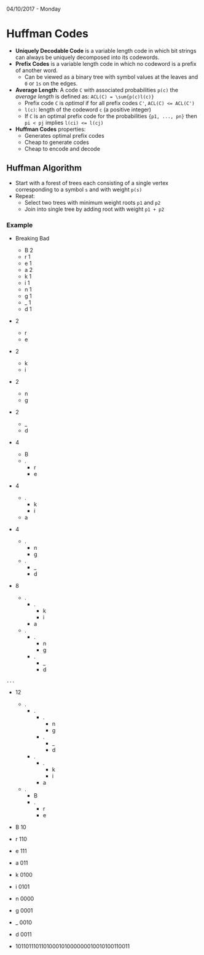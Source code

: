 04/10/2017 - Monday

# Huffman Codes

* **Uniquely Decodable Code** is a variable length code in which bit strings can always be uniquely decomposed into its codewords.
* **Prefix Codes** is a variable length code in which no codeword is a prefix of another word.
	* Can be viewed as a binary tree with symbol values at the leaves and `0` or `1s` on the edges.
* **Average Length**: A code `C` with associated probabilities `p(c)` the _average length_ is defined as: `ACL(C) = \sum{p(c)l(c)}`
	* Prefix code `C` is _optimal_ if for all prefix codes `C'`, `ACL(C) <= ACL(C')`
	* `l(c)`: length of the codeword `c` (a positive integer)
	* If `C` is an optimal prefix code for the probabilities `{p1, ..., pn}` then `pi < pj` implies `l(ci) <= l(cj)`
* **Huffman Codes** properties:
	* Generates optimal prefix codes
	* Cheap to generate codes
	* Cheap to encode and decode

## Huffman Algorithm

* Start with a forest of trees each consisting of a single vertex corresponding to a symbol `s` and with weight `p(s)`
* Repeat:
	* Select two trees with minimum weight roots `p1` and `p2`
	* Join into single tree by adding root with weight `p1 + p2`

### Example

* Breaking Bad
	* B 2
	* r 1
	* e 1
	* a 2
	* k 1
	* i 1
	* n 1
	* g 1
	* _ 1
	* d 1

* 2
	* r
	* e
* 2
	* k
	* i
* 2
	* n
	* g
* 2
	* _
	* d

* 4
	* B
	* .
		* r
		* e
* 4
	* .
		* k
		* i
	* a
* 4
	* .
		* n
		* g
	* .
		* _
		* d

* 8
	* .
		* .
			* k
			* i
		* a
	* .
		* .
			* n
			* g
		* .
			* _
			* d

`...`

* 12
	* .
		* .
			* .
				* n
				* g
			* .
				* _
				* d
		* .
			* .
				* k
				* i
			* a
	* .
		* B
		* .
			* r
			* e

* B 10
* r 110
* e 111
* a 011
* k 0100
* i 0101
* n 0000
* g 0001
* _ 0010
* d 0011

* 1011011101101000101000000010010100110011
